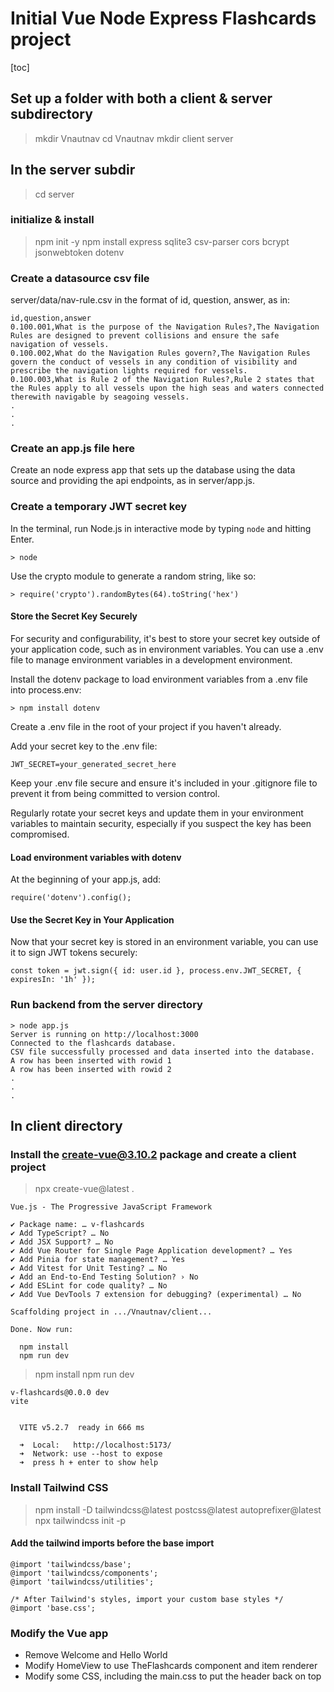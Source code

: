 # Initial Vue Node Express Flashcards project

[toc]

## Set up a folder with both a client & server subdirectory

> mkdir Vnautnav
> cd Vnautnav
> mkdir client server

## In the server subdir

> cd server

### initialize & install

> npm init -y
> npm install express sqlite3 csv-parser cors bcrypt jsonwebtoken dotenv

### Create a datasource csv file

server/data/nav-rule.csv in the format of id, question, answer, as in:

```
id,question,answer
0.100.001,What is the purpose of the Navigation Rules?,The Navigation Rules are designed to prevent collisions and ensure the safe navigation of vessels.
0.100.002,What do the Navigation Rules govern?,The Navigation Rules govern the conduct of vessels in any condition of visibility and prescribe the navigation lights required for vessels.
0.100.003,What is Rule 2 of the Navigation Rules?,Rule 2 states that the Rules apply to all vessels upon the high seas and waters connected therewith navigable by seagoing vessels.
.
.
.
```

### Create an app.js file here

Create an node express app that sets up the database using the data source and providing the api endpoints, as in server/app.js.

### Create a temporary JWT secret key

In the terminal, run Node.js in interactive mode by typing `node` and hitting Enter.

```
> node
```

Use the crypto module to generate a random string, like so:

```
> require('crypto').randomBytes(64).toString('hex')
```

#### Store the Secret Key Securely
For security and configurability, it's best to store your secret key outside of your application code, such as in environment variables. You can use a .env file to manage environment variables in a development environment.

Install the dotenv package to load environment variables from a .env file into process.env:

```
> npm install dotenv
```
Create a .env file in the root of your project if you haven't already.

Add your secret key to the .env file:

```
JWT_SECRET=your_generated_secret_here
```

Keep your .env file secure and ensure it's included in your .gitignore file to prevent it from being committed to version control.

Regularly rotate your secret keys and update them in your environment variables to maintain security, especially if you suspect the key has been compromised.

#### Load environment variables with dotenv

At the beginning of your app.js, add:

```
require('dotenv').config();
```

#### Use the Secret Key in Your Application

Now that your secret key is stored in an environment variable, you can use it to sign JWT tokens securely:

```
const token = jwt.sign({ id: user.id }, process.env.JWT_SECRET, { expiresIn: '1h' });
```

### Run backend from the server directory

```
> node app.js
Server is running on http://localhost:3000
Connected to the flashcards database.
CSV file successfully processed and data inserted into the database.
A row has been inserted with rowid 1
A row has been inserted with rowid 2
.
.
.
```

## In client directory

### Install the create-vue@3.10.2 package and create a client project

> npx create-vue@latest .

```
Vue.js - The Progressive JavaScript Framework

✔ Package name: … v-flashcards
✔ Add TypeScript? … No
✔ Add JSX Support? … No
✔ Add Vue Router for Single Page Application development? … Yes
✔ Add Pinia for state management? … Yes
✔ Add Vitest for Unit Testing? … No
✔ Add an End-to-End Testing Solution? › No
✔ Add ESLint for code quality? … No
✔ Add Vue DevTools 7 extension for debugging? (experimental) … No

Scaffolding project in .../Vnautnav/client...

Done. Now run:

  npm install
  npm run dev
```

> npm install
> npm run dev

```
v-flashcards@0.0.0 dev
vite


  VITE v5.2.7  ready in 666 ms

  ➜  Local:   http://localhost:5173/
  ➜  Network: use --host to expose
  ➜  press h + enter to show help
```

### Install Tailwind CSS

> npm install -D tailwindcss@latest postcss@latest autoprefixer@latest
> npx tailwindcss init -p

#### Add the tailwind imports before the base import

```
@import 'tailwindcss/base';
@import 'tailwindcss/components';
@import 'tailwindcss/utilities';

/* After Tailwind's styles, import your custom base styles */
@import 'base.css';
```

### Modify the Vue app

* Remove Welcome and Hello World
* Modify HomeView to use TheFlashcards component and item renderer
* Modify some CSS, including the main.css to put the header back on top
